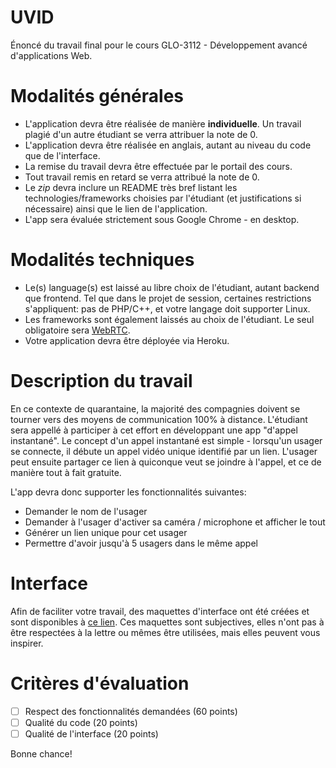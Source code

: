 # UVID

Énoncé du travail final pour le cours GLO-3112 - Développement avancé d'applications Web.

# Modalités générales

* L'application devra être réalisée de manière **individuelle**. Un travail plagié d'un autre étudiant se verra attribuer la note de 0.
* L'application devra être réalisée en anglais, autant au niveau du code que de l'interface.
* La remise du travail devra être effectuée par le portail des cours.
* Tout travail remis en retard se verra attribué la note de 0.
* Le *zip* devra inclure un README très bref listant les technologies/frameworks choisies par l'étudiant (et justifications si nécessaire) ainsi que le lien de l'application.
* L'app sera évaluée strictement sous Google Chrome - en desktop.

# Modalités techniques

* Le(s) language(s) est laissé au libre choix de l'étudiant, autant backend que frontend. Tel que dans le projet de session, certaines restrictions s'appliquent: pas de PHP/C++, et votre langage doit supporter Linux.
* Les frameworks sont également laissés au choix de l'étudiant. Le seul obligatoire sera [WebRTC](https://webrtc.org/).
* Votre application devra être déployée via Heroku.

# Description du travail

En ce contexte de quarantaine, la majorité des compagnies doivent se tourner vers des moyens de communication 100% à distance. L'étudiant sera appellé à participer à cet effort en développant une app "d'appel instantané".  Le concept d'un appel instantané est simple - lorsqu'un usager se connecte, il débute un appel vidéo unique identifié par un lien. L'usager peut ensuite partager ce lien à quiconque veut se joindre à l'appel, et ce de manière tout à fait gratuite. 

L'app devra donc supporter les fonctionnalités suivantes:

* Demander le nom de l'usager
* Demander à l'usager d'activer sa caméra / microphone et afficher le tout
* Générer un lien unique pour cet usager
* Permettre d'avoir jusqu'à 5 usagers dans le même appel

# Interface

Afin de faciliter votre travail, des maquettes d'interface ont été créées et sont disponibles à [ce lien](TODO). Ces maquettes sont subjectives, elles n'ont pas à être respectées à la lettre ou mêmes être utilisées, mais elles peuvent vous inspirer.

# Critères d'évaluation

- [ ] Respect des fonctionnalités demandées (60 points)
- [ ] Qualité du code (20 points)
- [ ] Qualité de l'interface (20 points)

Bonne chance!
